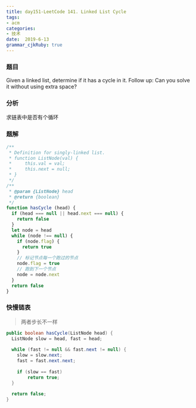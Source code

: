```yaml
---
title: day151-LeetCode 141. Linked List Cycle
tags: 
- acm
categories: 
- 技术
date:  2019-6-13
grammar_cjkRuby: true
---
```

### 题目

Given a linked list, determine if it has a cycle in it.
Follow up: Can you solve it without using extra space?
<!--more-->

### 分析

求链表中是否有个循环

### 题解

```js
/**
 * Definition for singly-linked list.
 * function ListNode(val) {
 *     this.val = val;
 *     this.next = null;
 * }
 */
/**
 * @param {ListNode} head
 * @return {boolean}
 */
function hasCycle (head) {
  if (head === null || head.next === null) {
    return false
  }
  let node = head
  while (node !== null) {
    if (node.flag) {
      return true
    }  
    // 标记节点每一个跑过的节点
    node.flag = true
    // 跑到下一个节点
    node = node.next
  }
  return false
}
```
### 快慢链表
> 两者步长不一样

```java
public boolean hasCycle(ListNode head) {
  ListNode slow = head, fast = head;
  
  while (fast != null && fast.next != null) {
    slow = slow.next;
    fast = fast.next.next;
    
    if (slow == fast) 
        return true;
  }
  
  return false;
}
```